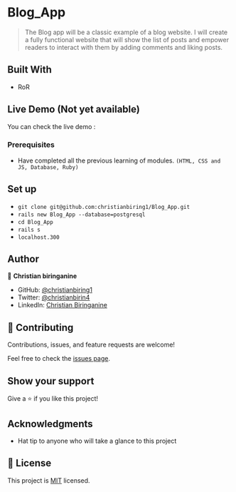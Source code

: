 # Blog_App

> The Blog app will be a classic example of a blog website. I will create a fully functional website that will show the list of posts and empower readers to interact with them by adding comments and liking posts.

## Built With

- RoR

## Live Demo (Not yet available)

You can check the live demo :

### Prerequisites

- Have completed all the previous learning of modules.
  `(HTML, CSS and JS, Database, Ruby)`

## Set up

- `git clone git@github.com:christianbiring1/Blog_App.git`
- `rails new Blog_App --database=postgresql`
- `cd Blog_App`
- `rails s`
- `localhost.300`

## Author

👤 **Christian biringanine**

- GitHub: [@christianbiring1](https://github.com/christianbiring1)
- Twitter: [@christianbirin4](https://twitter.com/christianbirin4)
- LinkedIn: [Christian Biringanine](https://linkedin.com/in/christian-biringanine-1833011a5/)

## 🤝 Contributing

Contributions, issues, and feature requests are welcome!

Feel free to check the [issues page](../../issues/).

## Show your support

Give a ⭐️ if you like this project!

## Acknowledgments

- Hat tip to anyone who will take a glance to this project

## 📝 License

This project is [MIT](./MIT.md) licensed.
